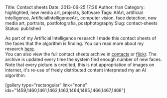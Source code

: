 Title: Contact sheets
Date: 2013-06-25 17:26
Author: fran
Category: highlighted, new media art, projects, Software
Tags: AIArt, artificial intelligence, ArtificialIntelligenceArt, computer vision, face detection, new media art, portraits, postfotografía, postphotography
Slug: contact-sheets
Status: published

As part of my Artificial Intelligence research I made this contact sheets of the faces that the algorithm is finding. You can read more about my research [here](http://fransimo.info/?p=1100).  
You can also view the full contact sheets archive in [contacts](http://contact-sheets-idahb.fransimo.info/) or [flickr](http://www.flickr.com/photos/93211492@N06/). The archive is updated every time the system find enough number of new faces.  
Note that every picture is credited, this is not appropriation of images on internet, it's re-use of freely distributed content interpreted my an AI algorithm.

\[gallery type="rectangular" link="none" ids="1459,1460,1461,1462,1463,1464,1465,1466,1467,1468"\]
